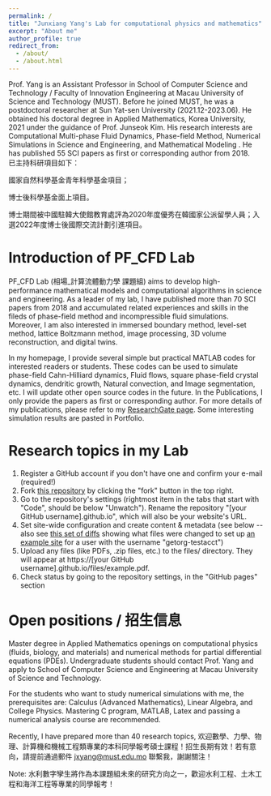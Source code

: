 ```yaml
---
permalink: /
title: "Junxiang Yang's Lab for computational physics and mathematics"
excerpt: "About me"
author_profile: true
redirect_from: 
  - /about/
  - /about.html
---
```


Prof. Yang is an Assistant Professor in School of Computer Science and Technology / Faculty of Innovation Engineering at Macau University of Science and Technology (MUST). Before he joined MUST, he was a postdoctoral researcher at Sun Yat-sen University (2021.12-2023.06). He obtained his doctoral degree in Applied Mathematics, Korea University, 2021 under the guidance of Prof. Junseok Kim. His research interests are Computational Multi-phase Fluid Dynamics, Phase-field Method, Numerical Simulations in Science and Engineering, and Mathematical Modeling .  He has published 55 SCI papers as first or corresponding author from 2018.  
已主持科研項目如下：

國家自然科學基金青年科學基金項目；

博士後科學基金面上項目。

博士期間被中國駐韓大使館教育處評為2020年度優秀在韓國家公派留學人員；入選2022年度博士後國際交流計劃引進項目。

Introduction of PF_CFD Lab
======
PF_CFD Lab (相場_計算流體動力學 課題組) aims to develop high-performance mathematical models and computational algorithms in science and engineering. As a leader of my lab, I have published more than 70 SCI papers from 2018 and accumulated related experiences and skills in the fileds of phase-field method and incompressible fluid simulations. Moreover, I am also interested in immersed boundary method, level-set method, lattice Boltzmann method, image processing, 3D volume reconstruction, and digital twins. 

In my homepage, I provide several simple but practical MATLAB codes for interested readers or students. These codes can be used to simulate phase-field Cahn-Hilliard dynamics, Fluid flows, square phase-field crystal dynamics, dendritic growth, Natural convection, and Image segmentation, etc. I will update other open source codes in the future. In the Publications, I only provide the papers as first or corresponding author. For more details of my publications, please refer to my [ResearchGate page](https://www.researchgate.net/profile/Junxiang-Yang-2). Some interesting simulation results are pasted in Portfolio. 

Research topics in my Lab
======
1. Register a GitHub account if you don't have one and confirm your e-mail (required!)
1. Fork [this repository](https://github.com/academicpages/academicpages.github.io) by clicking the "fork" button in the top right. 
1. Go to the repository's settings (rightmost item in the tabs that start with "Code", should be below "Unwatch"). Rename the repository "[your GitHub username].github.io", which will also be your website's URL.
1. Set site-wide configuration and create content & metadata (see below -- also see [this set of diffs](http://archive.is/3TPas) showing what files were changed to set up [an example site](https://getorg-testacct.github.io) for a user with the username "getorg-testacct")
1. Upload any files (like PDFs, .zip files, etc.) to the files/ directory. They will appear at https://[your GitHub username].github.io/files/example.pdf.  
1. Check status by going to the repository settings, in the "GitHub pages" section


Open positions / 招生信息
======
Master degree in Applied Mathematics openings on computational physics (fluids, biology, and materials) and numerical methods for partial differential equations (PDEs). Undergraduate students should contact Prof. Yang and apply to School of Computer Science and Engineering at Macau University of Science and Technology. 

For the students who want to study numerical simulations with me, the prerequisites are: Calculus (Advanced Mathematics), Linear Algebra, and College Physics.  Mastering C program, MATLAB,  Latex  and passing a numerical analysis course are recommended. 

Recently, I have prepared more than 40 research topics, 欢迎數學、力學、物理、計算機和機械工程類專業的本科同學報考碩士課程！招生長期有效！若有意向，請提前通過郵件 jxyang@must.edu.mo 聯繫我，謝謝關注！

Note: 水利數字孿生將作為本課題組未來的研究方向之一，歡迎水利工程、土木工程和海洋工程等專業的同學報考！


